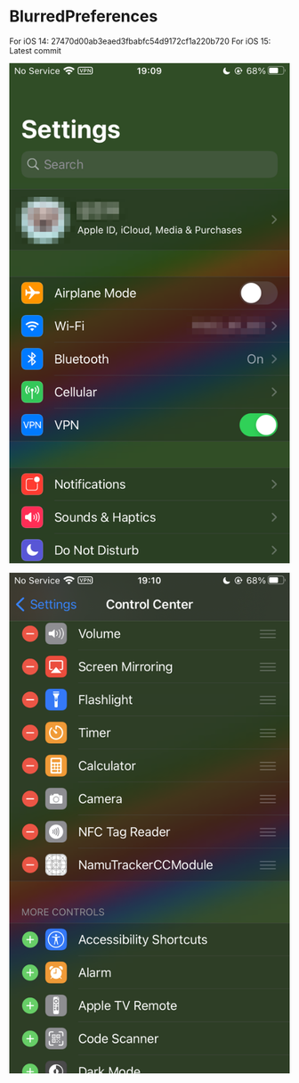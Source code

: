 # BlurredPreferences

For iOS 14: 27470d00ab3eaed3fbabfc54d9172cf1a220b720
For iOS 15: Latest commit

![](0.png)

![](1.png)

